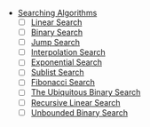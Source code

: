 * [Searching Algorithms](Searching)
    - [ ] [Linear Search](Searching/LinearSearch.py)
    - [ ] [Binary Search](Searching/BinarySearch.py)
    - [ ] [Jump Search](Searching/JumpSearch.py)
    - [ ] [Interpolation Search]()
    - [ ] [Exponential Search]()
    - [ ] [Sublist Search]()
    - [ ] [Fibonacci Search]()
    - [ ] [The Ubiquitous Binary Search]()
    - [ ] [Recursive Linear Search]()
    - [ ] [Unbounded Binary Search]()